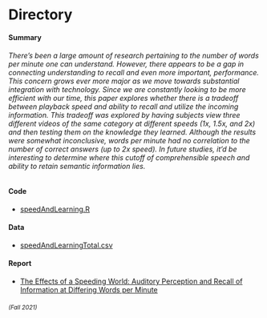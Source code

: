 # Directory

#### Summary
###### There’s been a large amount of research pertaining to the number of words per minute one can understand. However, there appears to be a gap in connecting understanding to recall and even more important, performance. This concern grows ever more major as we move towards substantial integration with technology. Since we are constantly looking to be more efficient with our time, this paper explores whether there is a tradeoff between playback speed and ability to recall and utilize the incoming information. This tradeoff was explored by having subjects view three different videos of the same category at different speeds (1x, 1.5x, and 2x) and then testing them on the knowledge they learned. Although the results were somewhat inconclusive, words per minute had no correlation to the number of correct answers (up to 2x speed). In future studies, it’d be interesting to determine where this cutoff of comprehensible speech and ability to retain semantic information lies.

#### Code
- [speedAndLearning.R](https://github.com/brownlk99/Research-and-Projects/blob/main/Auditory%20Perception%20and%20Recall/speedAndLearning.R)

#### Data
- [speedAndLearningTotal.csv](https://github.com/brownlk99/Research-and-Projects/blob/main/Auditory%20Perception%20and%20Recall/speedAndLearningTotal.csv)

#### Report
- [The Effects of a Speeding World: Auditory Perception and Recall of Information at Differing Words per Minute](https://github.com/brownlk99/Research-and-Projects/blob/main/Auditory%20Perception%20and%20Recall/Q370%20Research%20Project.pdf)

###### <sub> *(Fall 2021)* </sub>
